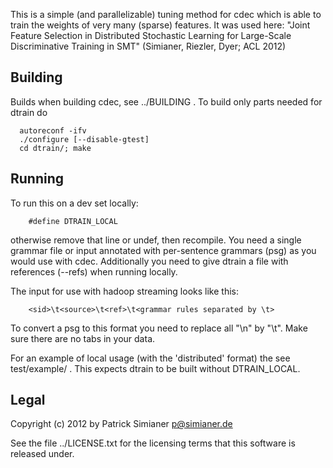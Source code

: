 This is a simple (and parallelizable) tuning method for cdec
which is able to train the weights of very many (sparse) features.
It was used here:
  "Joint Feature Selection in Distributed Stochastic
   Learning for Large-Scale Discriminative Training in
   SMT"
(Simianer, Riezler, Dyer; ACL 2012)


Building
--------
Builds when building cdec, see ../BUILDING .
To build only parts needed for dtrain do
```
  autoreconf -ifv
  ./configure [--disable-gtest]
  cd dtrain/; make
```

Running
-------
To run this on a dev set locally:
```
    #define DTRAIN_LOCAL
```
otherwise remove that line or undef, then recompile. You need a single
grammar file or input annotated with per-sentence grammars (psg) as you
would use with cdec. Additionally you need to give dtrain a file with
references (--refs) when running locally.

The input for use with hadoop streaming looks like this:
```
    <sid>\t<source>\t<ref>\t<grammar rules separated by \t>
```
To convert a psg to this format you need to replace all "\n"
by "\t". Make sure there are no tabs in your data.

For an example of local usage (with the 'distributed' format)
the see test/example/ . This expects dtrain to be built without
DTRAIN_LOCAL.

Legal
-----
Copyright (c) 2012 by Patrick Simianer <p@simianer.de>

See the file ../LICENSE.txt for the licensing terms that this software is
released under.

